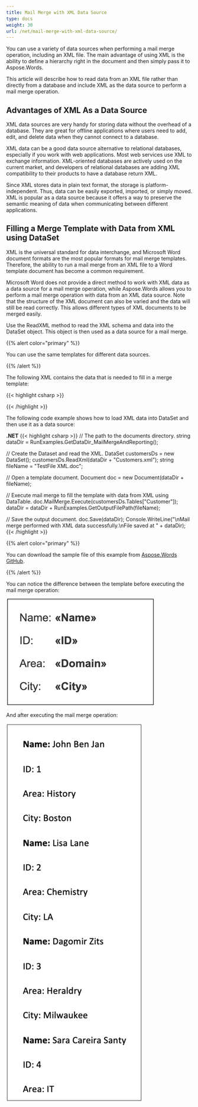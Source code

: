 ```yaml
---
title: Mail Merge with XML Data Source
type: docs
weight: 30
url: /net/mail-merge-with-xml-data-source/
---
```


You can use a variety of data sources when performing a mail merge operation, including an XML file. The main advantage of using XML is the ability to define a hierarchy right in the document and then simply pass it to Aspose.Words.

This article will describe how to read data from an XML file rather than directly from a database and include XML as the data source to perform a mail merge operation.

## **Advantages of XML As a Data Source**

XML data sources are very handy for storing data without the overhead of a database. They are great for offline applications where users need to add, edit, and delete data when they cannot connect to a database.

XML data can be a good data source alternative to relational databases, especially if you work with web applications. Most web services use XML to exchange information. XML-oriented databases are actively used on the current market, and developers of relational databases are adding XML compatibility to their products to have a database return XML.

Since XML stores data in plain text format, the storage is platform-independent. Thus, data can be easily exported, imported, or simply moved. XML is popular as a data source because it offers a way to preserve the semantic meaning of data when communicating between different applications.

## **Filling a Merge Template with Data from XML using DataSet**

XML is the universal standard for data interchange, and Microsoft Word document formats are the most popular formats for mail merge templates. Therefore, the ability to run a mail merge from an XML file to a Word template document has become a common requirement.

Microsoft Word does not provide a direct method to work with XML data as a data source for a mail merge operation, while Aspose.Words allows you to perform a mail merge operation with data from an XML data source. Note that the structure of the XML document can also be varied and the data will still be read correctly. This allows different types of XML documents to be merged easily.

Use the ReadXML method to read the XML schema and data into the DataSet object. This object is then used as a data source for a mail merge.

{{% alert color="primary" %}}

You can use the same templates for different data sources.

{{% /alert %}}

The following XML contains the data that is needed to fill in a merge template:

{{< highlight csharp >}}
<?xml version="1.0" encoding="utf-8"?>
<customers>
	 <customer Name="John Ben Jan" ID="1" Domain="History" City="Boston"/>
 	<customer Name="Lisa Lane" ID="2" Domain="Chemistry" City="LA"/>
	 <customer Name="Dagomir Zits" ID="3" Domain="Heraldry" City="Milwaukee"/>
 	<customer Name="Sara Careira Santy" ID="4" Domain="IT" City="Miami"/>
</customers> 
{{< /highlight >}}

The following code example shows how to load XML data into DataSet and then use it as a data source:

**.NET**
{{< highlight csharp >}}
// The path to the documents directory.
string dataDir = RunExamples.GetDataDir_MailMergeAndReporting(); 

// Create the Dataset and read the XML.
DataSet customersDs = new DataSet();
customersDs.ReadXml(dataDir + "Customers.xml");
string fileName = "TestFile XML.doc";
            
// Open a template document.
Document doc = new Document(dataDir + fileName);

// Execute mail merge to fill the template with data from XML using DataTable.
doc.MailMerge.Execute(customersDs.Tables["Customer"]);
dataDir = dataDir + RunExamples.GetOutputFilePath(fileName);
            
// Save the output document.
doc.Save(dataDir);
Console.WriteLine("\nMail merge performed with XML data successfully.\nFile saved at " + dataDir);
{{< /highlight >}}

{{% alert color="primary" %}}

You can download the sample file of this example from [Aspose.Words GitHub](https://github.com/aspose-words/Aspose.Words-for-.NET/blob/master/Examples/Data/Mail-Merge/Customers.xml).

{{% /alert %}}

You can notice the difference between the template before executing the mail merge operation:

![fill_merge_template_from_xml_using_dataset](fill_merge_template_from_xml_using_dataset_1.png)

And after executing the mail merge operation:

![fill_merge_template_from_xml](fill_merge_template_from_xml_using_dataset_2.png)
